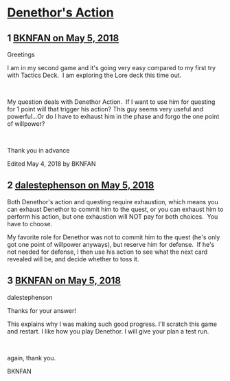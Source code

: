# [Denethor&#039;s Action](https://community.fantasyflightgames.com/topic/275214-denethors-action/)

## 1 [BKNFAN on May 5, 2018](https://community.fantasyflightgames.com/topic/275214-denethors-action/?do=findComment&comment=3315948)

Greetings

I am in my second game and it's going very easy compared to my first try with Tactics Deck.  I am exploring the Lore deck this time out. 

 

My question deals with Denethor Action.  If I want to use him for questing for 1 point will that trigger his action? This guy seems very useful and powerful...Or do I have to exhaust him in the phase and forgo the one point of willpower?

 

Thank you in advance

Edited May 4, 2018 by BKNFAN

## 2 [dalestephenson on May 5, 2018](https://community.fantasyflightgames.com/topic/275214-denethors-action/?do=findComment&comment=3315997)

Both Denethor's action and questing require exhaustion, which means you can exhaust Denethor to commit him to the quest, or you can exhaust him to perform his action, but one exhaustion will NOT pay for both choices.  You have to choose.

My favorite role for Denethor was not to commit him to the quest (he's only got one point of willpower anyways), but reserve him for defense.  If he's not needed for defense, I then use his action to see what the next card revealed will be, and decide whether to toss it.

## 3 [BKNFAN on May 5, 2018](https://community.fantasyflightgames.com/topic/275214-denethors-action/?do=findComment&comment=3316047)

dalestephenson

Thanks for your answer!

This explains why I was making such good progress. I'll scratch this game and restart. I like how you play Denethor. I will give your plan a test run. 

 

again, thank you.

BKNFAN

